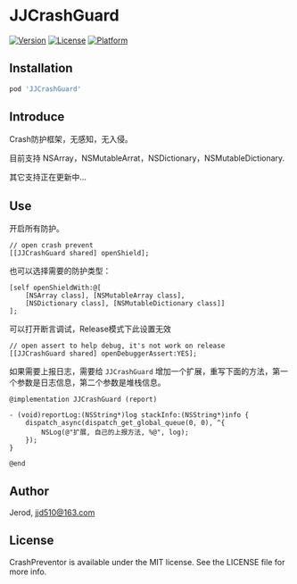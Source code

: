 # JJCrashGuard

[![Version](https://img.shields.io/cocoapods/v/RJSBridge.svg?style=flat)](https://cocoapods.org/pods/RJSBridge)
[![License](https://img.shields.io/cocoapods/l/CrashPreventor.svg?style=flat)](https://cocoapods.org/pods/RJSBridge)
[![Platform](https://img.shields.io/cocoapods/p/CrashPreventor.svg?style=flat)](https://cocoapods.org/pods/CrashPreventor)



## Installation

```ruby
pod 'JJCrashGuard'
```

## Introduce

Crash防护框架，无感知，无入侵。

目前支持 NSArray，NSMutableArrat，NSDictionary，NSMutableDictionary.

其它支持正在更新中...

## Use

开启所有防护。

```objc
// open crash prevent
[[JJCrashGuard shared] openShield];
```

也可以选择需要的防护类型：

```objc
[self openShieldWith:@[
    [NSArray class], [NSMutableArray class],
    [NSDictionary class], [NSMutableDictionary class]]
];
```



可以打开断言调试，Release模式下此设置无效

```objc
// open assert to help debug, it's not work on release
[[JJCrashGuard shared] openDebuggerAssert:YES];
```



如果需要上报日志，需要给 `JJCrashGuard` 增加一个扩展，重写下面的方法，第一个参数是日志信息，第二个参数是堆栈信息。

```objc
@implementation JJCrashGuard (report)

- (void)reportLog:(NSString*)log stackInfo:(NSString*)info {
    dispatch_async(dispatch_get_global_queue(0, 0), ^{
        NSLog(@"扩展, 自己的上报方法, %@", log);
    });
}

@end
```





## Author

Jerod, jjd510@163.com

## License

CrashPreventor is available under the MIT license. See the LICENSE file for more info.
